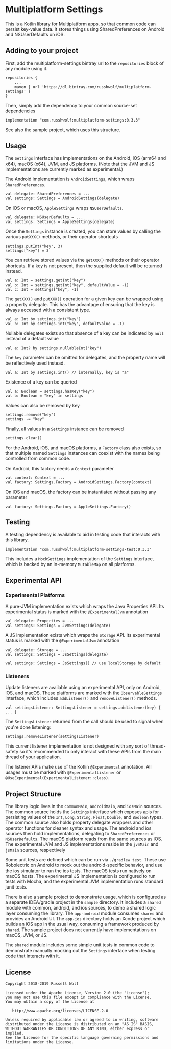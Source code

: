 # Multiplatform Settings

This is a Kotlin library for Multiplatform apps, so that common code can persist key-value data. It stores things using SharedPreferences on Android and NSUserDefaults on iOS. 

## Adding to your project
First, add the multiplatform-settings bintray url to the `repositories` block of any module using it.

    repositories {
        ...
        maven { url 'https://dl.bintray.com/russhwolf/multiplatform-settings' }
    }

Then, simply add the dependency to your common source-set dependencies

    implementation "com.russhwolf:multiplatform-settings:0.3.3"
    
See also the sample project, which uses this structure.

## Usage

The `Settings` interface has implementations on the Android, iOS (arm64 and x64), macOS (x64), JVM, and JS platforms. (Note that the JVM and JS implementations are currently marked as experimental.)

The Android implementation is `AndroidSettings`, which wraps `SharedPreferences`.

    val delegate: SharedPreferences = ...
    val settings: Settings = AndroidSettings(delegate)

On iOS or macOS, `AppleSettings` wraps `NSUserDefaults`.

    val delegate: NSUserDefaults = ...
    val settings: Settings = AppleSettings(delegate)
        
Once the `Settings` instance is created, you can store values by calling the various `putXXX()` methods, or their operator shortcuts

    settings.putInt("key", 3)
    settings["key"] = 3
    
You can retrieve stored values via the `getXXX()` methods or their operator shortcuts. If a key is not present, then the supplied default will be returned instead.

    val a: Int = settings.getInt("key")
    val b: Int = settings.getInt("key", defaultValue = -1) 
    val c: Int = settings["key", -1]
    
The `getXXX()` and `putXXX()` operation for a given key can be wrapped using a property delegate. This has the advantage of ensuring that the key is always accessed with a consistent type.

    val a: Int by settings.int("key")
    val b: Int by settings.int("key", defaultValue = -1)
    
Nullable delegates exists so that absence of a key can be indicated by `null` instead of a default value
    
    val a: Int? by settings.nullableInt("key")
    
The `key` parameter can be omitted for delegates, and the property name will be reflectively used instead.

    val a: Int by settings.int() // internally, key is "a"
    
Existence of a key can be queried
     
    val a: Boolean = settings.hasKey("key")
    val b: Boolean = "key" in settings
     
 Values can also be removed by key
  
    settings.remove("key")
    settings -= "key"  
  
 Finally, all values in a `Settings` instance can be removed
      
    settings.clear()

For the Android, iOS, and macOS platforms, a `Factory` class also exists, so that multiple named `Settings` instances can coexist with the names being controlled from common code.

On Android, this factory needs a `Context` parameter

    val context: Context = ...
    val factory: Settings.Factory = AndroidSettings.Factory(context)
    
On iOS and macOS, the factory can be instantiated without passing any parameter

    val factory: Settings.Factory = AppleSettings.Factory()
    
## Testing

A testing dependency is available to aid in testing code that interacts with this library.

    implementation "com.russhwolf:multiplatform-settings-test:0.3.3"
    
This includes a `MockSettings` implementation of the `Settings` interface, which is backed by an in-memory `MutableMap` on all platforms.
    
## Experimental API

### Experimental Platforms

A pure-JVM implementation exists which wraps the Java Properties API. Its experimental status is marked with the `@ExperimentalJvm` annotation

    val delegate: Properties = ...
    val settings: Settings = JvmSettings(delegate)
    
A JS implementation exists which wraps the `Storage` API. Its experimental status is marked with the `@ExperimentalJvm` annotation

    val delegate: Storage = ...
    val settings: Settings = JsSettings(delegate)
    
    val settings: Settings = JsSettings() // use localStorage by default
    
### Listeners

Update listeners are available using an experimental API, only on Android, iOS, and macOS. These platforms are marked with the `ObservableSettings` interface, which includes `addListener()` and `removeListener()` methods.

    val settingsListener: SettingsListener = settings.addListener(key) { ... }
    
The `SettingsListener` returned from the call should be used to signal when you're done listening:

    settings.removeListener(settingsListener)
    
This current listener implementation is not designed with any sort of thread-safety so it's recommended to only interact with these APIs from the main thread of your application.

The listener APIs make use of the Kotlin `@Experimental` annotation. All usages must be marked with `@ExperimentalListener` or `@UseExperimental(ExperimentalListener::class)`.

## Project Structure
The library logic lives in the `commonMain`, `androidMain`, and `iosMain` sources. The common source holds the `Settings` interface which exposes apis for persisting values of the `Int`, `Long`, `String`, `Float`, `Double`, and `Boolean` types. The common source also holds property delegate wrappers and other operator functions for cleaner syntax and usage. The android and ios sources then hold implementations, delegating to `SharedPreferences` or `NSUserDefaults`. The macOS platform reads from the same sources as iOS. The experimental JVM and JS implementations reside in the `jvmMain` and `jsMain` sources, respectively

Some unit tests are defined which can be run via `./gradlew test`. These use Robolectric on Android to mock out the android-specific behavior, and use the ios simulator to run the ios tests. The macOS tests run natively on macOS hosts. The experimental JS implementation is configured to run tests with Mocha, and the experimental JVM implementation runs standard junit tests.

There is also a sample project to demonstrate usage, which is configured as a separate IDEA/gradle project in the `sample` directory. It includes a `shared` module with common, android, and ios sources, to demo a shared logic layer consuming the library. The `app-android` module consumes `shared` and provides an Android UI. The `app-ios` directory holds an Xcode project which builds an iOS app in the usual way, consuming a framework produced by `shared`. The sample project does not currently have implementations on macOS, JVM, or JS.
 
 The `shared` module includes some simple unit tests in common code to demonstrate manually mocking out the `Settings` interface when testing code that interacts with it.

## License
        
    Copyright 2018-2019 Russell Wolf
    
    Licensed under the Apache License, Version 2.0 (the "License");
    you may not use this file except in compliance with the License.
    You may obtain a copy of the License at
    
       http://www.apache.org/licenses/LICENSE-2.0
    
    Unless required by applicable law or agreed to in writing, software
    distributed under the License is distributed on an "AS IS" BASIS,
    WITHOUT WARRANTIES OR CONDITIONS OF ANY KIND, either express or implied.
    See the License for the specific language governing permissions and
    limitations under the License.
